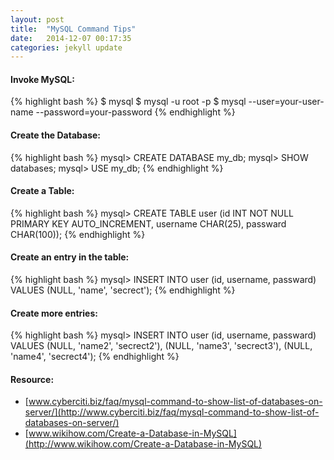 ```yaml
---
layout: post
title:  "MySQL Command Tips"
date:   2014-12-07 00:17:35
categories: jekyll update
---
```

#### Invoke MySQL:
{% highlight bash %}
$ mysql
$ mysql -u root -p
$ mysql --user=your-user-name --password=your-password
{% endhighlight %}

#### Create the Database:
{% highlight bash %}
mysql> CREATE DATABASE my_db;
mysql> SHOW databases;
mysql> USE my_db;
{% endhighlight %}

#### Create a Table:
{% highlight bash %}
mysql> CREATE TABLE user (id INT NOT NULL PRIMARY KEY AUTO_INCREMENT, username CHAR(25), passward CHAR(100));
{% endhighlight %}

#### Create an entry in the table:
{% highlight bash %}
mysql> INSERT INTO user (id, username, passward) VALUES (NULL, 'name', 'secrect');
{% endhighlight %}

#### Create more entries:
{% highlight bash %}
mysql> INSERT INTO user (id, username, passward) VALUES (NULL, 'name2', 'secrect2'), (NULL, 'name3', 'secrect3'), (NULL, 'name4', 'secrect4');
{% endhighlight %}

#### Resource:
* [www.cyberciti.biz/faq/mysql-command-to-show-list-of-databases-on-server/](http://www.cyberciti.biz/faq/mysql-command-to-show-list-of-databases-on-server/)
* [www.wikihow.com/Create-a-Database-in-MySQL](http://www.wikihow.com/Create-a-Database-in-MySQL)